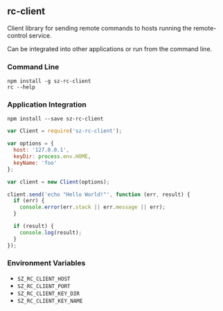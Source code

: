 ## rc-client

Client library for sending remote commands to hosts running the remote-control service.

Can be integrated into other applications or run from the command line.

### Command Line

```
npm install -g sz-rc-client
rc --help
```

### Application Integration
```
npm install --save sz-rc-client
```

```js
var Client = require('sz-rc-client');

var options = {
  host: '127.0.0.1',
  keyDir: process.env.HOME,
  keyName: 'foo'
};

var client = new Client(options);

client.send('echo "Hello World!"', function (err, result) {
  if (err) {
    console.error(err.stack || err.message || err);
  }

  if (result) {
    console.log(result);
  }
});
```

### Environment Variables

* `SZ_RC_CLIENT_HOST`
* `SZ_RC_CLIENT_PORT`
* `SZ_RC_CLIENT_KEY_DIR`
* `SZ_RC_CLIENT_KEY_NAME`